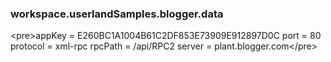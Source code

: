 ### workspace.userlandSamples.blogger.data
&lt;pre>appKey = E260BC1A1004B61C2DF853E73909E912897D0Cport = 80protocol = xml-rpcrpcPath = /api/RPC2server = plant.blogger.com&lt;/pre>